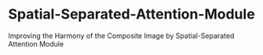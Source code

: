 # Spatial-Separated-Attention-Module
Improving the Harmony of the Composite Image by Spatial-Separated Attention Module
